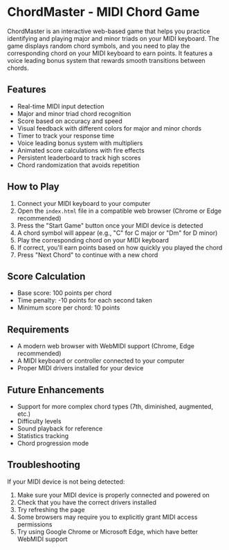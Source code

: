 # ChordMaster - MIDI Chord Game

ChordMaster is an interactive web-based game that helps you practice identifying and playing major and minor triads on your MIDI keyboard. The game displays random chord symbols, and you need to play the corresponding chord on your MIDI keyboard to earn points. It features a voice leading bonus system that rewards smooth transitions between chords.

## Features

- Real-time MIDI input detection
- Major and minor triad chord recognition
- Score based on accuracy and speed
- Visual feedback with different colors for major and minor chords
- Timer to track your response time
- Voice leading bonus system with multipliers
- Animated score calculations with fire effects
- Persistent leaderboard to track high scores
- Chord randomization that avoids repetition

## How to Play

1. Connect your MIDI keyboard to your computer
2. Open the `index.html` file in a compatible web browser (Chrome or Edge recommended)
3. Press the "Start Game" button once your MIDI device is detected
4. A chord symbol will appear (e.g., "C" for C major or "Dm" for D minor)
5. Play the corresponding chord on your MIDI keyboard
6. If correct, you'll earn points based on how quickly you played the chord
7. Press "Next Chord" to continue with a new chord

## Score Calculation

- Base score: 100 points per chord
- Time penalty: -10 points for each second taken
- Minimum score per chord: 10 points

## Requirements

- A modern web browser with WebMIDI support (Chrome, Edge recommended)
- A MIDI keyboard or controller connected to your computer
- Proper MIDI drivers installed for your device

## Future Enhancements

- Support for more complex chord types (7th, diminished, augmented, etc.)
- Difficulty levels
- Sound playback for reference
- Statistics tracking
- Chord progression mode

## Troubleshooting

If your MIDI device is not being detected:

1. Make sure your MIDI device is properly connected and powered on
2. Check that you have the correct drivers installed
3. Try refreshing the page
4. Some browsers may require you to explicitly grant MIDI access permissions
5. Try using Google Chrome or Microsoft Edge, which have better WebMIDI support
